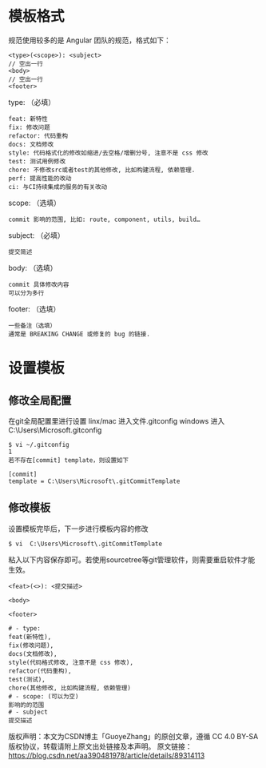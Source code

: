 # 模板格式
规范使用较多的是 Angular 团队的规范，格式如下：

    <type>(<scope>): <subject>
    // 空出一行
    <body>
    // 空出一行
    <footer>
type: （必填）

    feat: 新特性
    fix: 修改问题
    refactor: 代码重构
    docs: 文档修改
    style: 代码格式化的修改如缩进/去空格/增删分号, 注意不是 css 修改
    test: 测试用例修改
    chore: 不修改src或者test的其他修改, 比如构建流程, 依赖管理.
    perf: 提高性能的改动
    ci: 与CI持续集成的服务的有关改动
scope: （选填）

    commit 影响的范围, 比如: route, component, utils, build…
subject: （必填）

    提交简述
body: （选填）

    commit 具体修改内容
    可以分为多行
footer: （选填）

    一些备注（选填）
    通常是 BREAKING CHANGE 或修复的 bug 的链接.

# 设置模板
## 修改全局配置
在git全局配置里进行设置
linx/mac 进入文件.gitconfig
windows 进入C:\Users\Microsoft\.gitconfig
    
    $ vi ~/.gitconfig
    1
    若不存在[commit] template，则设置如下
    
    [commit]
    template = C:\Users\Microsoft\.gitCommitTemplate
## 修改模板
设置模板完毕后，下一步进行模板内容的修改

    $ vi  C:\Users\Microsoft\.gitCommitTemplate
粘入以下内容保存即可。若使用sourcetree等git管理软件，则需要重启软件才能生效。

    <feat>(<>): <提交描述>
    
    <body>
    
    <footer>
    
    # - type: 
    feat(新特性), 
    fix(修改问题), 
    docs(文档修改), 
    style(代码格式修改, 注意不是 css 修改), 
    refactor(代码重构), 
    test(测试), 
    chore(其他修改, 比如构建流程, 依赖管理)
    # - scope: (可以为空)
    影响的的范围
    # - subject
    提交描述
版权声明：本文为CSDN博主「GuoyeZhang」的原创文章，遵循 CC 4.0 BY-SA 版权协议，转载请附上原文出处链接及本声明。
原文链接：https://blog.csdn.net/aa390481978/article/details/89314113